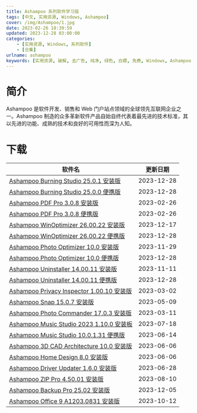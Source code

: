 ```yaml
---
title: Ashampoo 系列软件学习版
tags: [中文, 实用资源, Windows, Ashampoo]
cover: /img/Ashampoo/1.jpg
date: 2023-02-26 18:39:59
updated: 2023-12-28 03:00:00
categories:
    - [实用资源, Windows, 系列软件]
    - [合集]
urlname: ashampoo
keywords: [实用资源, 破解, 去广告, 纯净, 绿色, 白嫖, 免费, Windows, Ashampoo]
---
```


# 简介

Ashampoo 是软件开发、销售和 Web 门户站点领域的全球领先互联网企业之一。Ashampoo 制造的众多革新软件产品自始自终代表着最先进的技术标准，其以先进的功能、成熟的技术和良好的可用性而深为人知。

# 下载

| 软件名                                                                                                         | 更新日期   |
| -------------------------------------------------------------------------------------------------------------- | ---------- |
| [Ashampoo Burning Studio 25.0.1 安装版](/download/index.html?f=Ashampoo-Burning-Studio-25.0.1.zip)             | 2023-12-28 |
| [Ashampoo Burning Studio 25.0.0 便携版](/download/index.html?f=Ashampoo-Burning-Studio-25.0.0.7-Portable.zip)  | 2023-12-28 |
| [Ashampoo PDF Pro 3.0.8 安装版](/download/index.html?f=Ashampoo-PDF-Pro_3.0.8.7z)                              | 2023-02-26 |
| [Ashampoo PDF Pro 3.0.8 便携版](/download/index.html?f=Ashampoo-PDF-Pro_3.0.8_Portable.7z)                     | 2023-02-26 |
| [Ashampoo WinOptimizer 26.00.22 安装版](/download/index.html?f=Ashampoo-WinOptimizer-26.00.22.zip)             | 2023-12-17 |
| [Ashampoo WinOptimizer 26.00.22 便携版](/download/index.html?f=Ashampoo-Winoptimizer-26.00.22-Portable.zip)    | 2023-12-28 |
| [Ashampoo Photo Optimizer 10.0 安装版](/download/index.html?f=Ashampoo-Photo-Optimizer-10.0.zip)               | 2023-11-29 |
| [Ashampoo Photo Optimizer 10.0 便携版](/download/index.html?f=Ashampoo-Photo-Optimizer-10.0.0.19-Portable.zip) | 2023-12-28 |
| [Ashampoo Uninstaller 14.00.11 安装版](/download/index.html?f=Ashampoo-UnInstaller-14.00.11.zip)               | 2023-11-11 |
| [Ashampoo Uninstaller 14.00.11 便携版](/download/index.html?f=Ashampoo-Uninstaller-14.00.11-Portable.zip)      | 2023-12-28 |
| [Ashampoo Privacy Inspector 1.00.10 安装版](/download/index.html?f=Ashampoo-Privacy-Inspector-1.00.10.zip)     | 2023-03-02 |
| [Ashampoo Snap 15.0.7 安装版](/download/index.html?f=Ashampoo-Snap-15.0.7.zip)                                 | 2023-05-09 |
| [Ashampoo Photo Commander 17.0.3 安装版](/download/index.html?f=Ashampoo-Photo-Commander-17.0.3.zip)           | 2023-03-11 |
| [Ashampoo Music Studio 2023 1.10.0 安装板](/download/index.html?f=Ashampoo-Music-Studio-2023-1.10.0.zip)       | 2023-07-18 |
| [Ashampoo Music Studio 10.0.1.31 便携版](/download/index.html?f=Ashampoo-Music-Studio-10.0.1.31-Portable.zip)  | 2023-06-14 |
| [Ashampoo 3D CAD Architecture 10.0 安装版](/download/index.html?f=Ashampoo-3D-CAD-Architecture-10.0.zip)       | 2023-06-06 |
| [Ashampoo Home Design 8.0 安装版](/download/index.html?f=Ashampoo-Home-Design-8.0.zip)                         | 2023-06-06 |
| [Ashampoo Driver Updater 1.6.0 安装版](/download/index.html?f=Ashampoo-Driver-Updater-1.6.0.zip)               | 2023-06-28 |
| [Ashampoo ZIP Pro 4.50.01 安装版](/download/index.html?f=Ashampoo-ZIP-Pro-4.50.01.zip)                         | 2023-08-10 |
| [Ashampoo Backup Pro 25.02 安装版](/download/index.html?f=Ashampoo-Backup-Pro-25.02-Mutilingual.zip)           | 2023-12-05 |
| [Ashampoo Office 9 A1203.0831 安装版](/download/index.html?f=Ashampoo-Office-9-Rev-A1203.0831.zip)             | 2023-10-12 |
